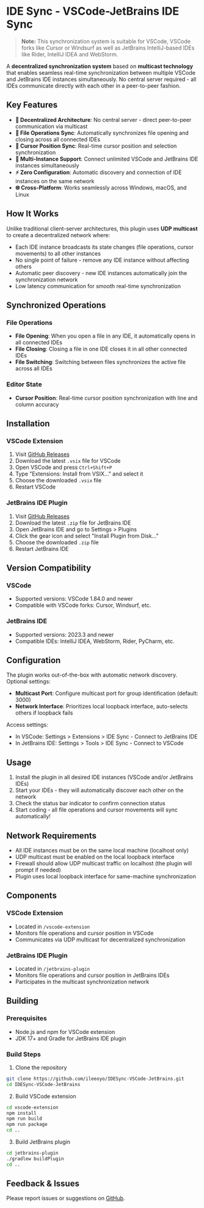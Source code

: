 # IDE Sync - VSCode-JetBrains IDE Sync

>**Note:** This synchronization system is suitable for VSCode, VSCode forks like Cursor or Windsurf as well as JetBrains IntelliJ-based IDEs like Rider, IntelliJ IDEA and WebStorm.

A **decentralized synchronization system** based on **multicast technology** that enables seamless real-time synchronization between multiple VSCode and JetBrains IDE instances simultaneously. No central server required - all IDEs communicate directly with each other in a peer-to-peer fashion.

## Key Features

- **🔄 Decentralized Architecture**: No central server - direct peer-to-peer communication via multicast
- **📂 File Operations Sync**: Automatically synchronizes file opening and closing across all connected IDEs
- **🎯 Cursor Position Sync**: Real-time cursor position and selection synchronization
- **🔗 Multi-Instance Support**: Connect unlimited VSCode and JetBrains IDE instances simultaneously
- **⚡ Zero Configuration**: Automatic discovery and connection of IDE instances on the same network
- **🌐 Cross-Platform**: Works seamlessly across Windows, macOS, and Linux

## How It Works

Unlike traditional client-server architectures, this plugin uses **UDP multicast** to create a decentralized network where:

- Each IDE instance broadcasts its state changes (file operations, cursor movements) to all other instances
- No single point of failure - remove any IDE instance without affecting others
- Automatic peer discovery - new IDE instances automatically join the synchronization network
- Low latency communication for smooth real-time synchronization

## Synchronized Operations

### File Operations
- **File Opening**: When you open a file in any IDE, it automatically opens in all connected IDEs
- **File Closing**: Closing a file in one IDE closes it in all other connected IDEs
- **File Switching**: Switching between files synchronizes the active file across all IDEs

### Editor State
- **Cursor Position**: Real-time cursor position synchronization with line and column accuracy

## Installation

### VSCode Extension
1. Visit [GitHub Releases](https://github.com/ileeoyo/IDESync-VSCode-JetBrains/releases)
2. Download the latest `.vsix` file for VSCode
3. Open VSCode and press `Ctrl+Shift+P`
4. Type "Extensions: Install from VSIX..." and select it
5. Choose the downloaded `.vsix` file
6. Restart VSCode

### JetBrains IDE Plugin
1. Visit [GitHub Releases](https://github.com/ileeoyo/IDESync-VSCode-JetBrains/releases)
2. Download the latest `.zip` file for JetBrains IDE
3. Open JetBrains IDE and go to Settings > Plugins
4. Click the gear icon and select "Install Plugin from Disk..."
5. Choose the downloaded `.zip` file
6. Restart JetBrains IDE

## Version Compatibility

### VSCode
- Supported versions: VSCode 1.84.0 and newer
- Compatible with VSCode forks: Cursor, Windsurf, etc.

### JetBrains IDE
- Supported versions: 2023.3 and newer
- Compatible IDEs: IntelliJ IDEA, WebStorm, Rider, PyCharm, etc.

## Configuration

The plugin works out-of-the-box with automatic network discovery. Optional settings:

- **Multicast Port**: Configure multicast port for group identification (default: 3000)
- **Network Interface**: Prioritizes local loopback interface, auto-selects others if loopback fails

Access settings:
- In VSCode: Settings > Extensions > IDE Sync - Connect to JetBrains IDE
- In JetBrains IDE: Settings > Tools > IDE Sync - Connect to VSCode

## Usage

1. Install the plugin in all desired IDE instances (VSCode and/or JetBrains IDEs)
2. Start your IDEs - they will automatically discover each other on the network
3. Check the status bar indicator to confirm connection status
4. Start coding - all file operations and cursor movements will sync automatically!

## Network Requirements

- All IDE instances must be on the same local machine (localhost only)
- UDP multicast must be enabled on the local loopback interface
- Firewall should allow UDP multicast traffic on localhost (the plugin will prompt if needed)
- Plugin uses local loopback interface for same-machine synchronization

## Components

### VSCode Extension
- Located in `/vscode-extension`
- Monitors file operations and cursor position in VSCode
- Communicates via UDP multicast for decentralized synchronization

### JetBrains IDE Plugin
- Located in `/jetbrains-plugin`
- Monitors file operations and cursor position in JetBrains IDEs
- Participates in the multicast synchronization network

## Building

### Prerequisites
- Node.js and npm for VSCode extension
- JDK 17+ and Gradle for JetBrains IDE plugin

### Build Steps

1. Clone the repository
```bash
git clone https://github.com/ileeoyo/IDESync-VSCode-JetBrains.git
cd IDESync-VSCode-JetBrains
```

2. Build VSCode extension
```bash
cd vscode-extension
npm install
npm run build
npm run package
cd ..
```

3. Build JetBrains plugin
```bash
cd jetbrains-plugin
./gradlew buildPlugin
cd ..
```

## Feedback & Issues

Please report issues or suggestions on [GitHub](https://github.com/ileeoyo/IDESync-VSCode-JetBrains/issues). 